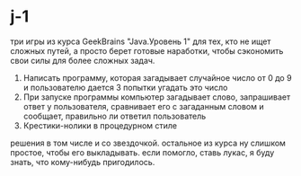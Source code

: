 # j-1
три игры из курса GeekBrains "Java.Уровень 1" для тех, кто не ищет сложных путей, 
а просто берет готовые наработки, чтобы сэкономить свои силы для более сложных задач.
1. Написать программу, которая загадывает случайное число от 0 до 9 и пользователю дается 3 попытки угадать это число
2. При запуске программы компьютер загадывает слово, запрашивает ответ у пользователя, 
сравнивает его с загаданным словом и сообщает, правильно ли ответил пользователь
3. Крестики-нолики в процедурном стиле 

решения в том числе и со звездочкой. остальное из курса ну слишком простое, чтобы его выкладывать.
если помогло, ставь лукас, я буду знать, что кому-нибудь пригодилось.
